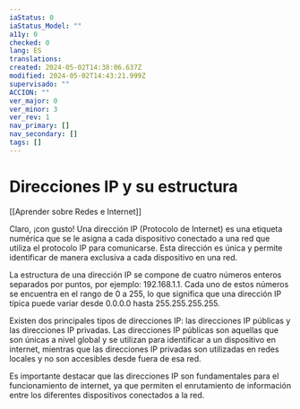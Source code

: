 ```yaml
---
iaStatus: 0
iaStatus_Model: ""
a11y: 0
checked: 0
lang: ES
translations: 
created: 2024-05-02T14:38:06.637Z
modified: 2024-05-02T14:43:21.999Z
supervisado: ""
ACCION: ""
ver_major: 0
ver_minor: 3
ver_rev: 1
nav_primary: []
nav_secondary: []
tags: []
---
```

# Direcciones IP y su estructura

[[Aprender sobre Redes e Internet]]

Claro, ¡con gusto! Una dirección IP (Protocolo de Internet) es una etiqueta numérica que se le asigna a cada dispositivo conectado a una red que utiliza el protocolo IP para comunicarse. Esta dirección es única y permite identificar de manera exclusiva a cada dispositivo en una red. 

La estructura de una dirección IP se compone de cuatro números enteros separados por puntos, por ejemplo: 192.168.1.1. Cada uno de estos números se encuentra en el rango de 0 a 255, lo que significa que una dirección IP típica puede variar desde 0.0.0.0 hasta 255.255.255.255.

Existen dos principales tipos de direcciones IP: las direcciones IP públicas y las direcciones IP privadas. Las direcciones IP públicas son aquellas que son únicas a nivel global y se utilizan para identificar a un dispositivo en internet, mientras que las direcciones IP privadas son utilizadas en redes locales y no son accesibles desde fuera de esa red. 

Es importante destacar que las direcciones IP son fundamentales para el funcionamiento de internet, ya que permiten el enrutamiento de información entre los diferentes dispositivos conectados a la red.
